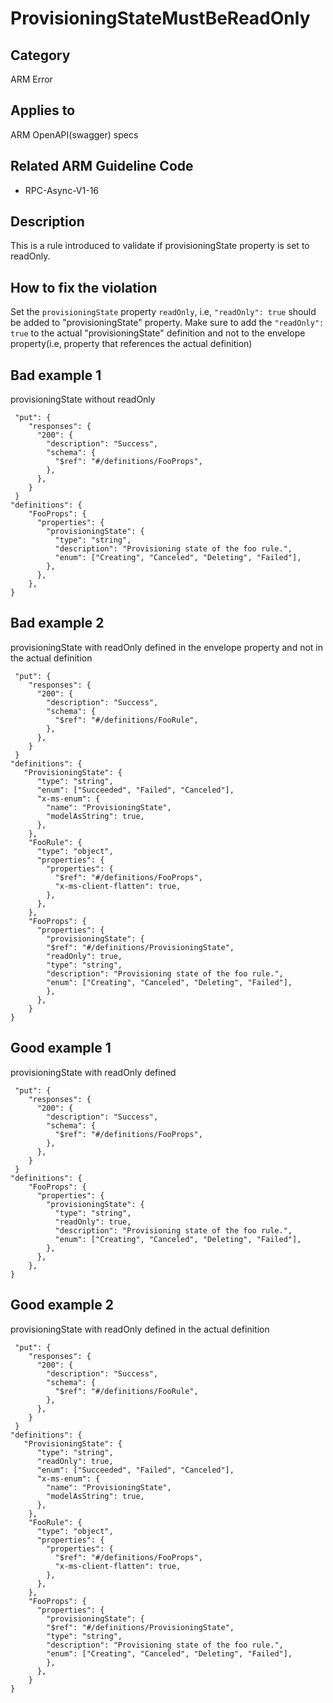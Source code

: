 # ProvisioningStateMustBeReadOnly

## Category

ARM Error

## Applies to

ARM OpenAPI(swagger) specs

## Related ARM Guideline Code

- RPC-Async-V1-16

## Description

This is a rule introduced to validate if provisioningState property is set to readOnly.

## How to fix the violation

Set the `provisioningState` property `readOnly`, i.e, `"readOnly": true` should be added to "provisioningState" property.
Make sure to add the `"readOnly": true` to the actual "provisioningState" definition and not to the envelope property(i.e, property that references the actual definition)


## Bad example 1 

provisioningState without readOnly 

```json5
 "put": {
    "responses": {
      "200": {
        "description": "Success",
        "schema": {
          "$ref": "#/definitions/FooProps",
        },
      },
    }
 }
"definitions": {
    "FooProps": {
      "properties": {
        "provisioningState": {
          "type": "string",
          "description": "Provisioning state of the foo rule.",
          "enum": ["Creating", "Canceled", "Deleting", "Failed"],
        },
      },
    },
}
```

    
## Bad example 2 

provisioningState with readOnly defined in the envelope property and not in the actual definition

```json5
 "put": {
    "responses": {
      "200": {
        "description": "Success",
        "schema": {
          "$ref": "#/definitions/FooRule",
        },
      },
    }
 }
"definitions": {
   "ProvisioningState": {
      "type": "string",
      "enum": ["Succeeded", "Failed", "Canceled"],
      "x-ms-enum": {
        "name": "ProvisioningState",
        "modelAsString": true,
      },
    },
    "FooRule": {
      "type": "object",
      "properties": {
        "properties": {
          "$ref": "#/definitions/FooProps",
          "x-ms-client-flatten": true,
        },
      },
    },
    "FooProps": {
      "properties": {
        "provisioningState": {
        "$ref": "#/definitions/ProvisioningState",
        "readOnly": true,
        "type": "string",
        "description": "Provisioning state of the foo rule.",
        "enum": ["Creating", "Canceled", "Deleting", "Failed"],
        },
      },
    }
}
```

## Good example 1

provisioningState with readOnly defined

```json5
 "put": {
    "responses": {
      "200": {
        "description": "Success",
        "schema": {
          "$ref": "#/definitions/FooProps",
        },
      },
    }
 }
"definitions": {
    "FooProps": {
      "properties": {
        "provisioningState": {
          "type": "string",
          "readOnly": true,
          "description": "Provisioning state of the foo rule.",
          "enum": ["Creating", "Canceled", "Deleting", "Failed"],
        },
      },
    },
}
```

## Good example 2 

provisioningState with readOnly defined in the actual definition

```json5
 "put": {
    "responses": {
      "200": {
        "description": "Success",
        "schema": {
          "$ref": "#/definitions/FooRule",
        },
      },
    }
 }
"definitions": {
   "ProvisioningState": {
      "type": "string",
      "readOnly": true,
      "enum": ["Succeeded", "Failed", "Canceled"],
      "x-ms-enum": {
        "name": "ProvisioningState",
        "modelAsString": true,
      },
    },
    "FooRule": {
      "type": "object",
      "properties": {
        "properties": {
          "$ref": "#/definitions/FooProps",
          "x-ms-client-flatten": true,
        },
      },
    },
    "FooProps": {
      "properties": {
        "provisioningState": {
        "$ref": "#/definitions/ProvisioningState",
        "type": "string",
        "description": "Provisioning state of the foo rule.",
        "enum": ["Creating", "Canceled", "Deleting", "Failed"],
        },
      },
    }
}
```
